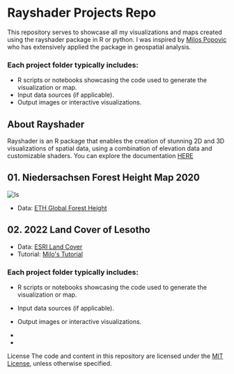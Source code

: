  # Rayshader Projects Repo 
This repository serves to showcase all my visualizations and maps created using the rayshader package in R or python. I was inspired by [Milos Popovic](https://github.com/milos-agathon) who has extensively applied the package in geospatial analysis. 
 ### Each project folder typically includes: 
* R scripts or notebooks showcasing the code used to generate the visualization or map.
* Input data sources (if applicable).
* Output images or interactive visualizations.
## About Rayshader
Rayshader is an R package that enables the creation of stunning 2D and 3D visualizations of spatial data, using a combination of elevation data and customizable shaders. You can explore the documentation [HERE](https://www.rayshader.com/)
 
## 01. Niedersachsen Forest Height Map 2020
![ls](https://github.com/BoineeloMoyo/Rayshader_Projects/blob/main/lower_saxony/niedersachsen-forest-height-2020.png)
- Data: [ETH Global Forest Height](https://gee-community-catalog.org/projects/canopy/)
  
## 02. 2022 Land Cover of Lesotho

- Data: [ESRI Land Cover](https://livingatlas.arcgis.com/landcover/)
- Tutorial: [Milo's Tutorial](https://www.youtube.com/watch?v=y_Kzg24Ciuo&t=366s)

### Each project folder typically includes: 

* R scripts or notebooks showcasing the code used to generate the visualization or map.
* Input data sources (if applicable). 
* Output images or interactive visualizations.

* 
* 
License
The code and content in this repository are licensed under the [MIT License](https://github.com/BoineeloMoyo/Rayshader_Projects/blob/main/LICENSE), unless otherwise specified. 
